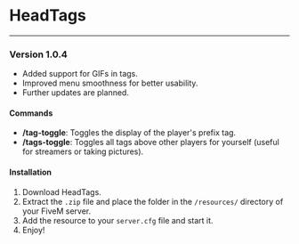 # HeadTags

---

### Version 1.0.4
- Added support for GIFs in tags.
- Improved menu smoothness for better usability.
- Further updates are planned.

#### Commands
- **/tag-toggle**: Toggles the display of the player's prefix tag.
- **/tags-toggle**: Toggles all tags above other players for yourself (useful for streamers or taking pictures).

#### Installation
1. Download HeadTags.
2. Extract the `.zip` file and place the folder in the `/resources/` directory of your FiveM server.
3. Add the resource to your `server.cfg` file and start it.
4. Enjoy!
